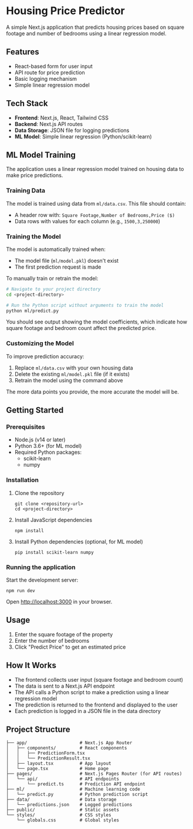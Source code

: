 # Housing Price Predictor

A simple Next.js application that predicts housing prices based on square footage and number of bedrooms using a linear regression model.

## Features

- React-based form for user input
- API route for price prediction
- Basic logging mechanism
- Simple linear regression model

## Tech Stack

- **Frontend**: Next.js, React, Tailwind CSS
- **Backend**: Next.js API routes
- **Data Storage**: JSON file for logging predictions
- **ML Model**: Simple linear regression (Python/scikit-learn)

## ML Model Training

The application uses a linear regression model trained on housing data to make price predictions. 

### Training Data

The model is trained using data from `ml/data.csv`. This file should contain:
- A header row with: `Square Footage,Number of Bedrooms,Price ($)`
- Data rows with values for each column (e.g., `1500,3,250000`)

### Training the Model

The model is automatically trained when:
- The model file (`ml/model.pkl`) doesn't exist
- The first prediction request is made

To manually train or retrain the model:

```bash
# Navigate to your project directory
cd <project-directory>

# Run the Python script without arguments to train the model
python ml/predict.py
```

You should see output showing the model coefficients, which indicate how square footage and bedroom count affect the predicted price.

### Customizing the Model

To improve prediction accuracy:
1. Replace `ml/data.csv` with your own housing data
2. Delete the existing `ml/model.pkl` file (if it exists)
3. Retrain the model using the command above

The more data points you provide, the more accurate the model will be.

## Getting Started

### Prerequisites

- Node.js (v14 or later)
- Python 3.6+ (for ML model)
- Required Python packages:
  - scikit-learn
  - numpy

### Installation

1. Clone the repository
   ```
   git clone <repository-url>
   cd <project-directory>
   ```

2. Install JavaScript dependencies
   ```
   npm install
   ```

3. Install Python dependencies (optional, for ML model)
   ```
   pip install scikit-learn numpy
   ```

### Running the application

Start the development server:
```
npm run dev
```

Open [http://localhost:3000](http://localhost:3000) in your browser.

## Usage

1. Enter the square footage of the property
2. Enter the number of bedrooms
3. Click "Predict Price" to get an estimated price

## How It Works

- The frontend collects user input (square footage and bedroom count)
- The data is sent to a Next.js API endpoint
- The API calls a Python script to make a prediction using a linear regression model
- The prediction is returned to the frontend and displayed to the user
- Each prediction is logged in a JSON file in the data directory

## Project Structure

```
├── app/                    # Next.js App Router
│   ├── components/         # React components
│   │   ├── PredictionForm.tsx
│   │   └── PredictionResult.tsx
│   ├── layout.tsx          # App layout
│   └── page.tsx            # Home page
├── pages/                  # Next.js Pages Router (for API routes)
│   └── api/                # API endpoints
│       └── predict.ts      # Prediction API endpoint
├── ml/                     # Machine learning code
│   └── predict.py          # Python prediction script
├── data/                   # Data storage
│   └── predictions.json    # Logged predictions
├── public/                 # Static assets
└── styles/                 # CSS styles
    └── globals.css         # Global styles
``` 